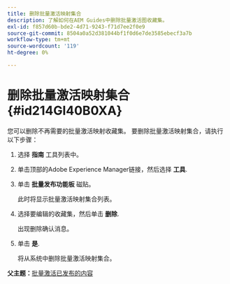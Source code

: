 ```yaml
---
title: 删除批量激活映射集合
description: 了解如何在AEM Guides中删除批量激活图收藏集。
exl-id: f857d60b-bde2-4d71-9243-f71d7ee2f0e9
source-git-commit: 8504a0a52d381044bf1f0d6e7de3585ebecf3a7b
workflow-type: tm+mt
source-wordcount: '119'
ht-degree: 0%

---
```


# 删除批量激活映射集合 {#id214GI40B0XA}

您可以删除不再需要的批量激活映射收藏集。 要删除批量激活映射集合，请执行以下步骤：

1. 选择 **指南** 工具列表中。

1. 单击顶部的Adobe Experience Manager链接，然后选择 **工具**.

1. 单击 **批量发布功能板** 磁贴。

   此时将显示批量激活映射集合列表。

1. 选择要编辑的收藏集，然后单击 **删除**.

   出现删除确认消息。

1. 单击 **是**.

   将从系统中删除批量激活映射集合。


**父主题：**[&#x200B;批量激活已发布的内容](conf-bulk-activation.md)
